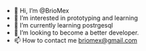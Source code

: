 - 👋 Hi, I’m @BrioMex
- 👀 I’m interested in prototyping and learning
- 🌱 I’m currently learning postrgesql
- 💞️ I’m looking to become a better developer.
- 📫 How to contact me briomex@gmail.com
